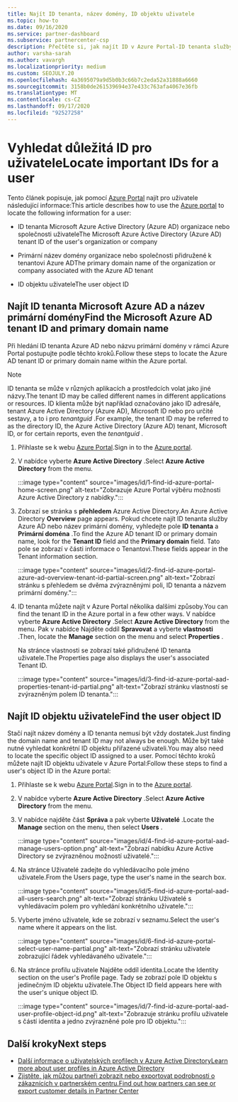 ```yaml
---
title: Najít ID tenanta, název domény, ID objektu uživatele
ms.topic: how-to
ms.date: 09/16/2020
ms.service: partner-dashboard
ms.subservice: partnercenter-csp
description: Přečtěte si, jak najít ID v Azure Portal-ID tenanta služby Azure AD, název domény nebo konkrétní ID objektu uživatele v organizaci. Tyto informace vyžadují některé úlohy.
author: varsha-sarah
ms.author: vavargh
ms.localizationpriority: medium
ms.custom: SEOJULY.20
ms.openlocfilehash: 4a3695079a9d5b0b3c66b7c2eda52a31888a6660
ms.sourcegitcommit: 3158b0de261539694e37e433c763afa4067e36fb
ms.translationtype: MT
ms.contentlocale: cs-CZ
ms.lasthandoff: 09/17/2020
ms.locfileid: "92527258"
---
```

# <a name="locate-important-ids-for-a-user"></a><span data-ttu-id="3cde9-104">Vyhledat důležitá ID pro uživatele</span><span class="sxs-lookup"><span data-stu-id="3cde9-104">Locate important IDs for a user</span></span>

<span data-ttu-id="3cde9-105">Tento článek popisuje, jak pomocí [Azure Portal](https://portal.azure.com/) najít pro uživatele následující informace:</span><span class="sxs-lookup"><span data-stu-id="3cde9-105">This article describes how to use the [Azure portal](https://portal.azure.com/) to locate the following information for a user:</span></span>

- <span data-ttu-id="3cde9-106">ID tenanta Microsoft Azure Active Directory (Azure AD) organizace nebo společnosti uživatele</span><span class="sxs-lookup"><span data-stu-id="3cde9-106">The Microsoft Azure Active Directory (Azure AD) tenant ID of the user's organization or company</span></span>

- <span data-ttu-id="3cde9-107">Primární název domény organizace nebo společnosti přidružené k tenantovi Azure AD</span><span class="sxs-lookup"><span data-stu-id="3cde9-107">The primary domain name of the organization or company associated with the Azure AD tenant</span></span>

- <span data-ttu-id="3cde9-108">ID objektu uživatele</span><span class="sxs-lookup"><span data-stu-id="3cde9-108">The user object ID</span></span>

## <a name="find-the-microsoft-azure-ad-tenant-id-and-primary-domain-name"></a><span data-ttu-id="3cde9-109">Najít ID tenanta Microsoft Azure AD a název primární domény</span><span class="sxs-lookup"><span data-stu-id="3cde9-109">Find the Microsoft Azure AD tenant ID and primary domain name</span></span>

<span data-ttu-id="3cde9-110">Při hledání ID tenanta Azure AD nebo názvu primární domény v rámci Azure Portal postupujte podle těchto kroků.</span><span class="sxs-lookup"><span data-stu-id="3cde9-110">Follow these steps to locate the Azure AD tenant ID or primary domain name within the Azure portal.</span></span>

> [!NOTE]
> <span data-ttu-id="3cde9-111">ID tenanta se může v různých aplikacích a prostředcích volat jako jiné názvy.</span><span class="sxs-lookup"><span data-stu-id="3cde9-111">The tenant ID may be called different names in different applications or resources.</span></span> <span data-ttu-id="3cde9-112">ID klienta může být například označováno jako ID adresáře, tenant Azure Active Directory (Azure AD), Microsoft ID nebo pro určité sestavy, a to i pro *tenantguid* .</span><span class="sxs-lookup"><span data-stu-id="3cde9-112">For example, the tenant ID may be referred to as the directory ID, the Azure Active Directory (Azure AD) tenant, Microsoft ID, or for certain reports, even the *tenantguid* .</span></span>

1. <span data-ttu-id="3cde9-113">Přihlaste se k webu [Azure Portal](https://portal.azure.com/).</span><span class="sxs-lookup"><span data-stu-id="3cde9-113">Sign in to the [Azure portal](https://portal.azure.com/).</span></span>

2. <span data-ttu-id="3cde9-114">V nabídce vyberte **Azure Active Directory** .</span><span class="sxs-lookup"><span data-stu-id="3cde9-114">Select **Azure Active Directory** from the menu.</span></span>

   :::image type="content" source="images/id/1-find-id-azure-portal-home-screen.png" alt-text="Zobrazuje Azure Portal výběru možnosti Azure Active Directory z nabídky.":::

3. <span data-ttu-id="3cde9-116">Zobrazí se stránka s **přehledem** Azure Active Directory.</span><span class="sxs-lookup"><span data-stu-id="3cde9-116">An Azure Active Directory **Overview** page appears.</span></span> <span data-ttu-id="3cde9-117">Pokud chcete najít ID tenanta služby Azure AD nebo název primární domény, vyhledejte pole **ID tenanta** a **Primární doména** .</span><span class="sxs-lookup"><span data-stu-id="3cde9-117">To find the Azure AD tenant ID or primary domain name, look for the **Tenant ID** field and the **Primary domain** field.</span></span> <span data-ttu-id="3cde9-118">Tato pole se zobrazí v části informace o Tenantovi.</span><span class="sxs-lookup"><span data-stu-id="3cde9-118">These fields appear in the Tenant information section.</span></span>

   :::image type="content" source="images/id/2-find-id-azure-portal-azure-ad-overview-tenant-id-partial-screen.png" alt-text="Zobrazí stránku s přehledem se dvěma zvýrazněnými poli, ID tenanta a názvem primární domény.":::

4. <span data-ttu-id="3cde9-120">ID tenanta můžete najít v Azure Portal několika dalšími způsoby.</span><span class="sxs-lookup"><span data-stu-id="3cde9-120">You can find the tenant ID in the Azure portal in a few other ways.</span></span> <span data-ttu-id="3cde9-121">V nabídce vyberte **Azure Active Directory** .</span><span class="sxs-lookup"><span data-stu-id="3cde9-121">Select **Azure Active Directory** from the menu.</span></span> <span data-ttu-id="3cde9-122">Pak v nabídce Najděte oddíl **Spravovat** a vyberte **vlastnosti** .</span><span class="sxs-lookup"><span data-stu-id="3cde9-122">Then, locate the **Manage** section on the menu and select **Properties** .</span></span>

   <span data-ttu-id="3cde9-123">Na stránce vlastnosti se zobrazí také přidružené ID tenanta uživatele.</span><span class="sxs-lookup"><span data-stu-id="3cde9-123">The Properties page also displays the user's associated Tenant ID.</span></span>

   :::image type="content" source="images/id/3-find-id-azure-portal-aad-properties-tenant-id-partial.png" alt-text="Zobrazí stránku vlastností se zvýrazněným polem ID tenanta.":::

## <a name="find-the-user-object-id"></a><span data-ttu-id="3cde9-125">Najít ID objektu uživatele</span><span class="sxs-lookup"><span data-stu-id="3cde9-125">Find the user object ID</span></span>

<span data-ttu-id="3cde9-126">Stačí najít název domény a ID tenanta nemusí být vždy dostatek.</span><span class="sxs-lookup"><span data-stu-id="3cde9-126">Just finding the domain name and tenant ID may not always be enough.</span></span> <span data-ttu-id="3cde9-127">Může být také nutné vyhledat konkrétní ID objektu přiřazené uživateli.</span><span class="sxs-lookup"><span data-stu-id="3cde9-127">You may also need to locate the specific object ID assigned to a user.</span></span> <span data-ttu-id="3cde9-128">Pomocí těchto kroků můžete najít ID objektu uživatele v Azure Portal:</span><span class="sxs-lookup"><span data-stu-id="3cde9-128">Follow these steps to find a user's object ID in the Azure portal:</span></span>

1. <span data-ttu-id="3cde9-129">Přihlaste se k webu [Azure Portal](https://portal.azure.com/).</span><span class="sxs-lookup"><span data-stu-id="3cde9-129">Sign in to the [Azure portal](https://portal.azure.com/).</span></span>

2. <span data-ttu-id="3cde9-130">V nabídce vyberte **Azure Active Directory** .</span><span class="sxs-lookup"><span data-stu-id="3cde9-130">Select **Azure Active Directory** from the menu.</span></span>

3. <span data-ttu-id="3cde9-131">V nabídce najděte část **Správa** a pak vyberte **Uživatelé** .</span><span class="sxs-lookup"><span data-stu-id="3cde9-131">Locate the **Manage** section on the menu, then select **Users** .</span></span>

      :::image type="content" source="images/id/4-find-id-azure-portal-aad-manage-users-option.png" alt-text="Zobrazí nabídku Azure Active Directory se zvýrazněnou možností uživatelé.":::

4. <span data-ttu-id="3cde9-133">Na stránce Uživatelé zadejte do vyhledávacího pole jméno uživatele.</span><span class="sxs-lookup"><span data-stu-id="3cde9-133">From the Users page, type the user's name in the search box.</span></span>

      :::image type="content" source="images/id/5-find-id-azure-portal-aad-all-users-search.png" alt-text="Zobrazí stránku Uživatelé s vyhledávacím polem pro vyhledání konkrétního uživatele.":::

5. <span data-ttu-id="3cde9-135">Vyberte jméno uživatele, kde se zobrazí v seznamu.</span><span class="sxs-lookup"><span data-stu-id="3cde9-135">Select the user's name where it appears on the list.</span></span>  

      :::image type="content" source="images/id/6-find-id-azure-portal-select-user-name-partial.png" alt-text="Zobrazí stránku uživatele zobrazující řádek vyhledávaného uživatele.":::

6. <span data-ttu-id="3cde9-137">Na stránce profilu uživatele Najděte oddíl identita.</span><span class="sxs-lookup"><span data-stu-id="3cde9-137">Locate the Identity section on the user's Profile page.</span></span> <span data-ttu-id="3cde9-138">Tady se zobrazí pole ID objektu s jedinečným ID objektu uživatele.</span><span class="sxs-lookup"><span data-stu-id="3cde9-138">The Object ID field appears here with the user's unique object ID.</span></span>

      :::image type="content" source="images/id/7-find-id-azure-portal-aad-user-profile-object-id.png" alt-text="Zobrazuje stránku profilu uživatele s částí identita a jedno zvýrazněné pole pro ID objektu.":::

## <a name="next-steps"></a><span data-ttu-id="3cde9-140">Další kroky</span><span class="sxs-lookup"><span data-stu-id="3cde9-140">Next steps</span></span>

- [<span data-ttu-id="3cde9-141">Další informace o uživatelských profilech v Azure Active Directory</span><span class="sxs-lookup"><span data-stu-id="3cde9-141">Learn more about user profiles in Azure Active Directory</span></span>](/azure/active-directory/fundamentals/active-directory-users-profile-azure-portal)
- [<span data-ttu-id="3cde9-142">Zjistěte, jak můžou partneři zobrazit nebo exportovat podrobnosti o zákaznících v partnerském centru.</span><span class="sxs-lookup"><span data-stu-id="3cde9-142">Find out how partners can see or export customer details in Partner Center</span></span>](see-your-customer-list.md)